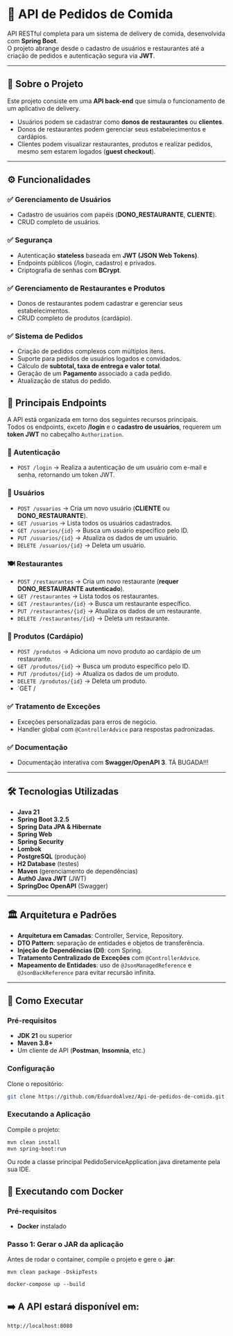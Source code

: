 # 🍔 API de Pedidos de Comida

API RESTful completa para um sistema de delivery de comida, desenvolvida com **Spring Boot**.  
O projeto abrange desde o cadastro de usuários e restaurantes até a criação de pedidos e autenticação segura via **JWT**.

---

## 📌 Sobre o Projeto
Este projeto consiste em uma **API back-end** que simula o funcionamento de um aplicativo de delivery.  

- Usuários podem se cadastrar como **donos de restaurantes** ou **clientes**.  
- Donos de restaurantes podem gerenciar seus estabelecimentos e cardápios.  
- Clientes podem visualizar restaurantes, produtos e realizar pedidos, mesmo sem estarem logados (**guest checkout**).

---

## ⚙️ Funcionalidades

### ✅ Gerenciamento de Usuários
- Cadastro de usuários com papéis (**DONO_RESTAURANTE**, **CLIENTE**).  
- CRUD completo de usuários.  

### ✅ Segurança
- Autenticação **stateless** baseada em **JWT (JSON Web Tokens)**.  
- Endpoints públicos (/login, cadastro) e privados.  
- Criptografia de senhas com **BCrypt**.  

### ✅ Gerenciamento de Restaurantes e Produtos
- Donos de restaurantes podem cadastrar e gerenciar seus estabelecimentos.  
- CRUD completo de produtos (cardápio).  

### ✅ Sistema de Pedidos
- Criação de pedidos complexos com múltiplos itens.  
- Suporte para pedidos de usuários logados e convidados.  
- Cálculo de **subtotal, taxa de entrega e valor total**.  
- Geração de um **Pagamento** associado a cada pedido.  
- Atualização de status do pedido.

## 🔑 Principais Endpoints

A API está organizada em torno dos seguintes recursos principais.  
Todos os endpoints, exceto **/login** e o **cadastro de usuários**, requerem um **token JWT** no cabeçalho `Authorization`.

### 🔐 Autenticação
- `POST /login` → Realiza a autenticação de um usuário com e-mail e senha, retornando um token JWT.  

### 👤 Usuários
- `POST /usuarios` → Cria um novo usuário (**CLIENTE** ou **DONO_RESTAURANTE**).  
- `GET /usuarios` → Lista todos os usuários cadastrados.  
- `GET /usuarios/{id}` → Busca um usuário específico pelo ID.  
- `PUT /usuarios/{id}` → Atualiza os dados de um usuário.  
- `DELETE /usuarios/{id}` → Deleta um usuário.  

### 🍽️ Restaurantes
- `POST /restaurantes` → Cria um novo restaurante (**requer DONO_RESTAURANTE autenticado**).  
- `GET /restaurantes` → Lista todos os restaurantes.  
- `GET /restaurantes/{id}` → Busca um restaurante específico.  
- `PUT /restaurantes/{id}` → Atualiza os dados de um restaurante.  
- `DELETE /restaurantes/{id}` → Deleta um restaurante.  

### 🛒 Produtos (Cardápio)
- `POST /produtos` → Adiciona um novo produto ao cardápio de um restaurante.  
- `GET /produtos/{id}` → Busca um produto específico pelo ID.  
- `PUT /produtos/{id}` → Atualiza os dados de um produto.  
- `DELETE /produtos/{id}` → Deleta um produto.  
- `GET /


### ✅ Tratamento de Exceções
- Exceções personalizadas para erros de negócio.  
- Handler global com `@ControllerAdvice` para respostas padronizadas.  

### ✅ Documentação
- Documentação interativa com **Swagger/OpenAPI 3**.  TÁ BUGADA!!!

---

## 🛠 Tecnologias Utilizadas
- **Java 21**  
- **Spring Boot 3.2.5**  
- **Spring Data JPA & Hibernate**  
- **Spring Web**  
- **Spring Security**  
- **Lombok**  
- **PostgreSQL** (produção)  
- **H2 Database** (testes)  
- **Maven** (gerenciamento de dependências)  
- **Auth0 Java JWT** (JWT)  
- **SpringDoc OpenAPI** (Swagger)  

---

## 🏛 Arquitetura e Padrões
- **Arquitetura em Camadas**: Controller, Service, Repository.  
- **DTO Pattern**: separação de entidades e objetos de transferência.  
- **Injeção de Dependências (DI)**: com Spring.  
- **Tratamento Centralizado de Exceções** com `@ControllerAdvice`.  
- **Mapeamento de Entidades**: uso de `@JsonManagedReference` e `@JsonBackReference` para evitar recursão infinita.  

---

## 🚀 Como Executar

### Pré-requisitos
- **JDK 21** ou superior  
- **Maven 3.8+**  
- Um cliente de API (**Postman**, **Insomnia**, etc.)  

### Configuração
Clone o repositório:
```bash
git clone https://github.com/EduardoAlvez/Api-de-pedidos-de-comida.git
```
### Executando a Aplicação

Compile o projeto:
```bash
mvn clean install
mvn spring-boot:run
```
Ou rode a classe principal PedidoServiceApplication.java diretamente pela sua IDE.

## 🐳 Executando com Docker

### Pré-requisitos
- **Docker** instalado  

### Passo 1: Gerar o JAR da aplicação
Antes de rodar o container, compile o projeto e gere o **.jar**:
```
mvn clean package -DskipTests

docker-compose up --build
```
## ➡️ A API estará disponível em: 
```
http://localhost:8080
```
